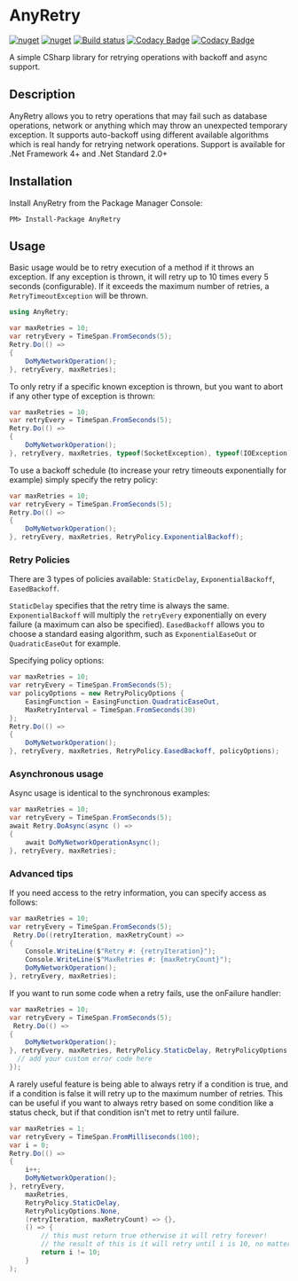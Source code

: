 # AnyRetry

[![nuget](https://img.shields.io/nuget/v/AnyRetry.svg)](https://www.nuget.org/packages/AnyRetry/)
[![nuget](https://img.shields.io/nuget/dt/AnyRetry.svg)](https://www.nuget.org/packages/AnyRetry/)
[![Build status](https://ci.appveyor.com/api/projects/status/25qjrjyhxv8t3dm7?svg=true)](https://ci.appveyor.com/project/MichaelBrown/anyretry)
[![Codacy Badge](https://api.codacy.com/project/badge/Grade/c933a86542a844889cdd64df99328b09)](https://www.codacy.com/app/replaysMike/AnyRetry?utm_source=github.com&amp;utm_medium=referral&amp;utm_content=replaysMike/AnyRetry&amp;utm_campaign=Badge_Grade)
[![Codacy Badge](https://api.codacy.com/project/badge/Coverage/c933a86542a844889cdd64df99328b09)](https://www.codacy.com/app/replaysMike/AnyRetry?utm_source=github.com&utm_medium=referral&utm_content=replaysMike/AnyRetry&utm_campaign=Badge_Coverage)

A simple CSharp library for retrying operations with backoff and async support.

## Description

AnyRetry allows you to retry operations that may fail such as database operations, network or anything which may throw an unexpected temporary exception. It supports auto-backoff using different available algorithms which is real handy for retrying network operations. Support is available for .Net Framework 4+ and .Net Standard 2.0+

## Installation
Install AnyRetry from the Package Manager Console:
```
PM> Install-Package AnyRetry
```

## Usage

Basic usage would be to retry execution of a method if it throws an exception.
If any exception is thrown, it will retry up to 10 times every 5 seconds (configurable). If it exceeds the maximum number of retries, a `RetryTimeoutException` will be thrown.

```csharp
using AnyRetry;

var maxRetries = 10;
var retryEvery = TimeSpan.FromSeconds(5);
Retry.Do(() =>
{
    DoMyNetworkOperation();
}, retryEvery, maxRetries);

```

To only retry if a specific known exception is thrown, but you want to abort if any other type of exception is thrown:

```csharp
var maxRetries = 10;
var retryEvery = TimeSpan.FromSeconds(5);
Retry.Do(() =>
{
    DoMyNetworkOperation();
}, retryEvery, maxRetries, typeof(SocketException), typeof(IOException));
```

To use a backoff schedule (to increase your retry timeouts exponentially for example) simply specify the retry policy:
```csharp
var maxRetries = 10;
var retryEvery = TimeSpan.FromSeconds(5);
Retry.Do(() =>
{
    DoMyNetworkOperation();
}, retryEvery, maxRetries, RetryPolicy.ExponentialBackoff);
```

### Retry Policies

There are 3 types of policies available: `StaticDelay`, `ExponentialBackoff`, `EasedBackoff`. 

`StaticDelay` specifies that the retry time is always the same. `ExponentialBackoff` will multiply the `retryEvery` exponentially on every failure (a maximum can also be specified). `EasedBackoff` allows you to choose a standard easing algorithm, such as `ExponentialEaseOut` or `QuadraticEaseOut` for example.

Specifying policy options:
```csharp
var maxRetries = 10;
var retryEvery = TimeSpan.FromSeconds(5);
var policyOptions = new RetryPolicyOptions { 
    EasingFunction = EasingFunction.QuadraticEaseOut,
    MaxRetryInterval = TimeSpan.FromSeconds(30)
};
Retry.Do(() =>
{
    DoMyNetworkOperation();
}, retryEvery, maxRetries, RetryPolicy.EasedBackoff, policyOptions);
```

### Asynchronous usage

Async usage is identical to the synchronous examples:

```csharp
var maxRetries = 10;
var retryEvery = TimeSpan.FromSeconds(5);
await Retry.DoAsync(async () =>
{
    await DoMyNetworkOperationAsync();
}, retryEvery, maxRetries);
```

### Advanced tips

If you need access to the retry information, you can specify access as follows:

```csharp
var maxRetries = 10;
var retryEvery = TimeSpan.FromSeconds(5);
 Retry.Do((retryIteration, maxRetryCount) =>
{
    Console.WriteLine($"Retry #: {retryIteration}");
    Console.WriteLine($"MaxRetries #: {maxRetryCount}");
    DoMyNetworkOperation();
}, retryEvery, maxRetries);
```

If you want to run some code when a retry fails, use the onFailure handler:
```csharp
var maxRetries = 10;
var retryEvery = TimeSpan.FromSeconds(5);
 Retry.Do(() =>
{
    DoMyNetworkOperation();
}, retryEvery, maxRetries, RetryPolicy.StaticDelay, RetryPolicyOptions.None, (retryIteration, maxRetryCount) => {
  // add your custom error code here
});
```

A rarely useful feature is being able to always retry if a condition is true, and if a condition is false it will retry up to the maximum number of retries. This can be useful if you want to always retry based on some condition like a status check, but if that condition isn't met to retry until failure.
```csharp
var maxRetries = 1;
var retryEvery = TimeSpan.FromMilliseconds(100);
var i = 0;
Retry.Do(() =>
{
    i++;
    DoMyNetworkOperation();
}, retryEvery, 
    maxRetries, 
    RetryPolicy.StaticDelay, 
    RetryPolicyOptions.None, 
    (retryIteration, maxRetryCount) => {},
    () => {
        // this must return true otherwise it will retry forever!
        // the result of this is it will retry until i is 10, no matter the maxRetries value.
        return i != 10;
    }
);
```

